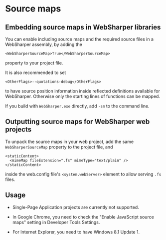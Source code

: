 # Source maps

## Embedding source maps in WebSharper libraries

You can enable including source maps and the required source files
in a WebSharper assembly, by adding the

    <WebSharperSourceMap>True</WebSharperSourceMap>

property to your project file.

It is also recommended to set

    <OtherFlags>--quotations-debug</OtherFlags>

to have source position information inside reflected definitions available 
for WebSharper. Otherwise only the starting lines of functions can be mapped.

If you build with `WebSharper.exe` directly, add `-sm` to the command line.

## Outputting source maps for WebSharper web projects

To unpack the source maps in your web project, add the same `WebSharperSourceMap`
property to the project file, and

    <staticContent>
      <mimeMap fileExtension=".fs" mimeType="text/plain" />
    </staticContent>

inside the web.config file's `<system.webServer>` element to allow serving
 `.fs` files.

## Usage

* Single-Page Application projects are currently not supported.

* In Google Chrome, you need to check the "Enable JavaScript source maps" 
setting in Developer Tools Settings.

* For Internet Explorer, you need to have Windows 8.1 Update 1.
